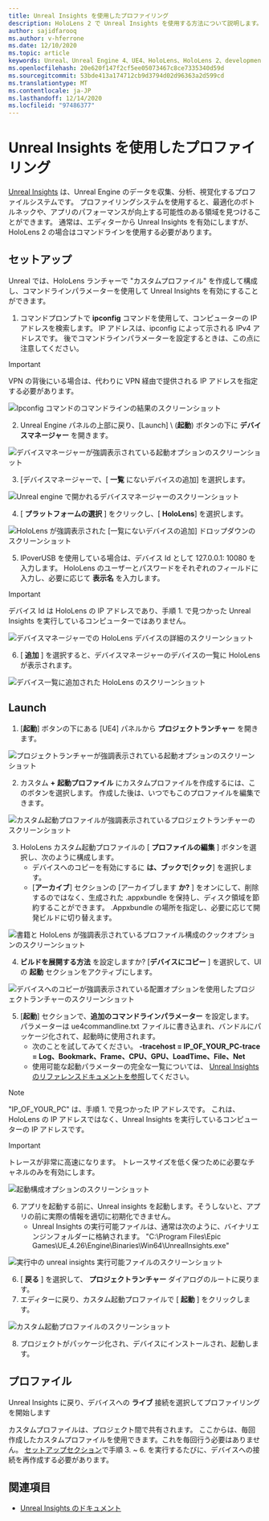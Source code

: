 ```yaml
---
title: Unreal Insights を使用したプロファイリング
description: HoloLens 2 で Unreal Insights を使用する方法について説明します。
author: sajidfarooq
ms.author: v-hferrone
ms.date: 12/10/2020
ms.topic: article
keywords: Unreal、Unreal Engine 4、UE4、HoloLens、HoloLens 2、development、プロファイリング、Unreal insights、documentation、ガイド、features、ホログラム、game development、mixed reality ヘッドセット、windows mixed reality ヘッドセット、virtual reality ヘッドセット
ms.openlocfilehash: 20e620f147f2cf5ee05073467c8ce7335340d59d
ms.sourcegitcommit: 53bde413a174712cb9d3794d02d96363a2d599cd
ms.translationtype: MT
ms.contentlocale: ja-JP
ms.lasthandoff: 12/14/2020
ms.locfileid: "97486377"
---
```

# <a name="profiling-with-unreal-insights"></a>Unreal Insights を使用したプロファイリング 

[Unreal Insights](https://docs.unrealengine.com/TestingAndOptimization/PerformanceAndProfiling/UnrealInsights/Overview/index.html) は、Unreal Engine のデータを収集、分析、視覚化するプロファイルシステムです。 プロファイリングシステムを使用すると、最適化のボトルネックや、アプリのパフォーマンスが向上する可能性のある領域を見つけることができます。 通常は、エディターから Unreal Insights を有効にしますが、HoloLens 2 の場合はコマンドラインを使用する必要があります。  

## <a name="setup"></a>セットアップ

Unreal では、HoloLens ランチャーで "カスタムプロファイル" を作成して構成し、コマンドラインパラメーターを使用して Unreal Insights を有効にすることができます。

1.  コマンドプロンプトで **ipconfig** コマンドを使用して、コンピューターの IP アドレスを検索します。 IP アドレスは、ipconfig によって示される IPv4 アドレスです。 後でコマンドラインパラメーターを設定するときは、この点に注意してください。

> [!IMPORTANT]
> VPN の背後にいる場合は、代わりに VPN 経由で提供される IP アドレスを指定する必要があります。

![Ipconfig コマンドのコマンドラインの結果のスクリーンショット](images/unreal-insights-img-01.png)

2.  Unreal Engine パネルの上部に戻り、[Launch] \ (**起動**\) ボタンの下に **デバイスマネージャー** を開きます。

![デバイスマネージャーが強調表示されている起動オプションのスクリーンショット](images/unreal-insights-img-02.png)

3.  [デバイスマネージャーで、[ **一覧** にないデバイスの追加] を選択します。

![Unreal engine で開かれるデバイスマネージャーのスクリーンショット](images/unreal-insights-img-03.png)

4. [ **プラットフォームの選択** ] をクリックし、[ **HoloLens**] を選択します。

![HoloLens が強調表示された [一覧にないデバイスの追加] ドロップダウンのスクリーンショット](images/unreal-insights-img-04.png)

5.  IPoverUSB を使用している場合は、デバイス Id として 127.0.0.1: 10080 を入力します。 HoloLens のユーザーとパスワードをそれぞれのフィールドに入力し、必要に応じて **表示名** を入力します。

> [!IMPORTANT]
> デバイス Id は HoloLens の IP アドレスであり、手順 1. で見つかった Unreal Insights を実行しているコンピューターではありません。

![デバイスマネージャーでの HoloLens デバイスの詳細のスクリーンショット](images/unreal-insights-img-05.png)

6.  [ **追加** ] を選択すると、デバイスマネージャーのデバイスの一覧に HoloLens が表示されます。

![デバイス一覧に追加された HoloLens のスクリーンショット](images/unreal-insights-img-06.png)

## <a name="launch"></a>Launch

1. [**起動**] ボタンの下にある [UE4] パネルから **プロジェクトランチャー** を開きます。

![プロジェクトランチャーが強調表示されている起動オプションのスクリーンショット](images/unreal-insights-img-07.png)

2. カスタム **+** **起動プロファイル** にカスタムプロファイルを作成するには、このボタンを選択します。 作成した後は、いつでもこのプロファイルを編集できます。

![カスタム起動プロファイルが強調表示されているプロジェクトランチャーのスクリーンショット](images/unreal-insights-img-08.png)

3. HoloLens カスタム起動プロファイルの [ **プロファイルの編集** ] ボタンを選択し、次のように構成します。
    * デバイスへのコピーを有効にするに **は、ブックで**[**クック**] を選択します。
    * [**アーカイブ**] セクションの [アーカイブします **か?** ] をオンにして、削除するのではなく、生成された .appxbundle を保持し、ディスク領域を節約することができます。 .Appxbundle の場所を指定し、必要に応じて開発ビルドに切り替えます。

![書籍と HoloLens が強調表示されているプロファイル構成のクックオプションのスクリーンショット](images/unreal-insights-img-09.png)

4. **ビルドを展開する方法** を設定しますか? [**デバイスにコピー** ] を選択して、UI の **起動** セクションをアクティブにします。

![デバイスへのコピーが強調表示されている配置オプションを使用したプロジェクトランチャーのスクリーンショット](images/unreal-insights-img-10.png)

5. [**起動**] セクションで、**追加のコマンドラインパラメーター** を設定します。 パラメーターは ue4commandline.txt ファイルに書き込まれ、バンドルにパッケージ化されて、起動時に使用されます。 
    <!-- TODO: Need more detail on what this parameter does and where to find others. -->
    * 次のことを試してみてください。 **-tracehost = IP_OF_YOUR_PC-trace = Log、Bookmark、Frame、CPU、GPU、LoadTime、File、Net**
    * 使用可能な起動パラメーターの完全な一覧については、 [Unreal Insights のリファレンスドキュメントを参照](https://docs.unrealengine.com/TestingAndOptimization/PerformanceAndProfiling/UnrealInsights/Reference/index.html)してください。

> [!NOTE]
> "IP_OF_YOUR_PC" は、手順 1. で見つかった IP アドレスです。 これは、HoloLens の IP アドレスではなく、Unreal Insights を実行しているコンピューターの IP アドレスです。

> [!IMPORTANT]
> トレースが非常に高速になります。 トレースサイズを低く保つために必要なチャネルのみを有効にします。

![起動構成オプションのスクリーンショット](images/unreal-insights-img-11.png)

6. アプリを起動する前に、Unreal insights を起動します。そうしないと、アプリの前に実際の情報を適切に初期化できません。
    * Unreal Insights の実行可能ファイルは、通常は次のように、バイナリエンジンフォルダーに格納されます。 "C:\Program Files\Epic Games\UE_4.26\Engine\Binaries\Win64\UnrealInsights.exe"

![実行中の unreal insights 実行可能ファイルのスクリーンショット](images/unreal-insights-img-12.png)

6.  [ **戻る** ] を選択して、 **プロジェクトランチャー** ダイアログのルートに戻ります。
7.  エディターに戻り、カスタム起動プロファイルで [ **起動** ] をクリックします。

![カスタム起動プロファイルのスクリーンショット](images/unreal-insights-img-13.png)

8.  プロジェクトがパッケージ化され、デバイスにインストールされ、起動します。

## <a name="profiling"></a>プロファイル

Unreal Insights に戻り、デバイスへの **ライブ** 接続を選択してプロファイリングを開始します

カスタムプロファイルは、プロジェクト間で共有されます。 ここからは、毎回作成したカスタムプロファイルを使用できます。これを毎回行う必要はありません。 [セットアップセクション](#setup)で手順 3. ~ 6. を実行するたびに、デバイスへの接続を再作成する必要があります。

## <a name="see-also"></a>関連項目
* [Unreal Insights のドキュメント](https://docs.unrealengine.com/TestingAndOptimization/PerformanceAndProfiling/UnrealInsights/index.html)

